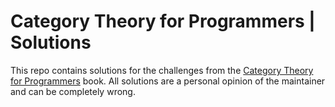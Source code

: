 # Category Theory for Programmers | Solutions

This repo contains solutions for the challenges from the [Category Theory for Programmers](https://github.com/hmemcpy/milewski-ctfp-pdf) book. All solutions are a personal opinion of the maintainer and can be completely wrong.